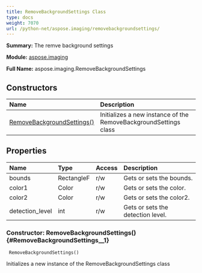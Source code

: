 ```yaml
---
title: RemoveBackgroundSettings Class
type: docs
weight: 7070
url: /python-net/aspose.imaging/removebackgroundsettings/
---
```


**Summary:** The remve background settings

**Module:** [aspose.imaging](/imaging/python-net/aspose.imaging/)

**Full Name:** aspose.imaging.RemoveBackgroundSettings

## **Constructors**
| **Name** | **Description** |
| :- | :- |
| [RemoveBackgroundSettings()](#RemoveBackgroundSettings__1) | Initializes a new instance of the RemoveBackgroundSettings class |
## **Properties**
| **Name** | **Type** | **Access** | **Description** |
| :- | :- | :- | :- |
| bounds | RectangleF | r/w | Gets or sets the bounds. |
| color1 | Color | r/w | Gets or sets the color. |
| color2 | Color | r/w | Gets or sets the color2. |
| detection_level | int | r/w | Gets or sets the detection level. |


### Constructor: RemoveBackgroundSettings() {#RemoveBackgroundSettings__1}


```
 RemoveBackgroundSettings() 
```

Initializes a new instance of the RemoveBackgroundSettings class

